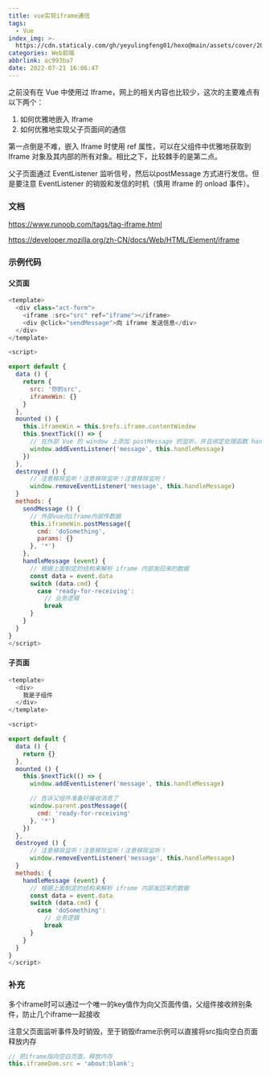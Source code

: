 ```yaml
---
title: vue实现iframe通信
tags:
  - Vue
index_img: >-
  https://cdn.staticaly.com/gh/yeyulingfeng01/hexo@main/assets/cover/2022/0805623231.jpg
categories: Web前端
abbrlink: ac993ba7
date: 2022-07-21 16:06:47
---
```


之前没有在 Vue 中使用过 Iframe，网上的相关内容也比较少，这次的主要难点有以下两个：

1. 如何优雅地嵌入 Iframe
2. 如何优雅地实现父子页面间的通信

第一点倒是不难，嵌入 Iframe 时使用 ref 属性，可以在父组件中优雅地获取到 Iframe 对象及其内部的所有对象。相比之下，比较棘手的是第二点。

父子页面通过 EventListener 监听信号，然后以postMessage 方式进行发信。但是要注意 EventListener 的销毁和发信的时机（慎用 Iframe 的 onload 事件）。

### 文档

https://www.runoob.com/tags/tag-iframe.html

https://developer.mozilla.org/zh-CN/docs/Web/HTML/Element/iframe

### 示例代码

#### 父页面

```js
<template>
  <div class="act-form">
    <iframe :src="src" ref="iframe"></iframe>
    <div @click="sendMessage">向 iframe 发送信息</div>
  </div>
</template>

<script>

export default {
  data () {
    return {
      src: '你的src',
      iframeWin: {}
    }
  },
  mounted () {
    this.iframeWin = this.$refs.iframe.contentWindow
    this.$nextTick(() => {
      // 在外部 Vue 的 window 上添加 postMessage 的监听，并且绑定处理函数 handleMessage
      window.addEventListener('message', this.handleMessage)
    })
  },
  destroyed () {
      // 注意移除监听！注意移除监听！注意移除监听！
      window.removeEventListener('message', this.handleMessage)
  }    
  methods: {
    sendMessage () {
      // 外部vue向iframe内部传数据
      this.iframeWin.postMessage({
        cmd: 'doSomething',
        params: {}
      }, '*')
    },
    handleMessage (event) {
      // 根据上面制定的结构来解析 iframe 内部发回来的数据
      const data = event.data
      switch (data.cmd) {
        case 'ready-for-receiving':
          // 业务逻辑
          break
      }
    }
  }
}
</script>
```

#### 子页面

```js
<template>
  <div>
    我是子组件
  </div>
</template>

<script>

export default {
  data () {
    return {}
  },
  mounted () {
    this.$nextTick(() => {
      window.addEventListener('message', this.handleMessage)

      // 告诉父组件准备好接收消息了
      window.parent.postMessage({
        cmd: 'ready-for-receiving'
      }, '*')
    })
  },
  destroyed () {
      // 注意移除监听！注意移除监听！注意移除监听！
      window.removeEventListener('message', this.handleMessage)
  }
  methods: {
    handleMessage (event) {
      // 根据上面制定的结构来解析 iframe 内部发回来的数据
      const data = event.data
      switch (data.cmd) {
        case 'doSomething':
          // 业务逻辑
          break
      }
    }
  }
}
</script>
```

### 补充

多个iframe时可以通过一个唯一的key值作为向父页面传值，父组件接收辨别条件，防止几个iframe一起接收

注意父页面监听事件及时销毁，至于销毁iframe示例可以直接将src指向空白页面释放内存

```js
// 把iframe指向空白页面，释放内存
this.iframeDom.src = 'about:blank';
```

